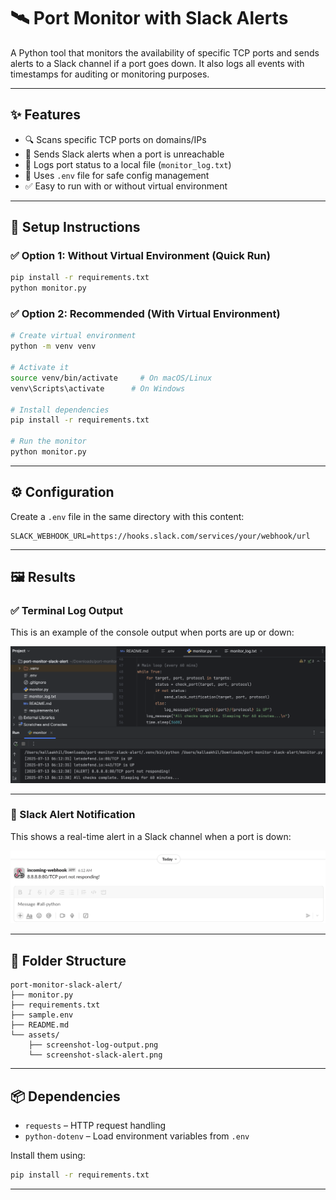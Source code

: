 # 🛰️ Port Monitor with Slack Alerts

A Python tool that monitors the availability of specific TCP ports and sends alerts to a Slack channel if a port goes down. It also logs all events with timestamps for auditing or monitoring purposes.

---

## ✨ Features

- 🔍 Scans specific TCP ports on domains/IPs
- 🔔 Sends Slack alerts when a port is unreachable
- 📝 Logs port status to a local file (`monitor_log.txt`)
- 📁 Uses `.env` file for safe config management
- ✅ Easy to run with or without virtual environment

---

## 🚀 Setup Instructions

### ✅ Option 1: Without Virtual Environment (Quick Run)

```bash
pip install -r requirements.txt
python monitor.py
```

### ✅ Option 2: Recommended (With Virtual Environment)

```bash
# Create virtual environment
python -m venv venv

# Activate it
source venv/bin/activate     # On macOS/Linux
venv\Scripts\activate      # On Windows

# Install dependencies
pip install -r requirements.txt

# Run the monitor
python monitor.py
```

---

## ⚙️ Configuration

Create a `.env` file in the same directory with this content:

```env
SLACK_WEBHOOK_URL=https://hooks.slack.com/services/your/webhook/url
```

---

## 🖼️ Results

### ✅ Terminal Log Output

This is an example of the console output when ports are up or down:

![Log Output](assets/screenshot-log-output.png)

---

### 🚨 Slack Alert Notification

This shows a real-time alert in a Slack channel when a port is down:

![Slack Alert](assets/screenshot-slack-alert.png)

---

## 📁 Folder Structure

```
port-monitor-slack-alert/
├── monitor.py
├── requirements.txt
├── sample.env
├── README.md
└── assets/
    ├── screenshot-log-output.png
    └── screenshot-slack-alert.png
```

---

## 📦 Dependencies

- `requests` – HTTP request handling
- `python-dotenv` – Load environment variables from `.env`

Install them using:

```bash
pip install -r requirements.txt
```
---

